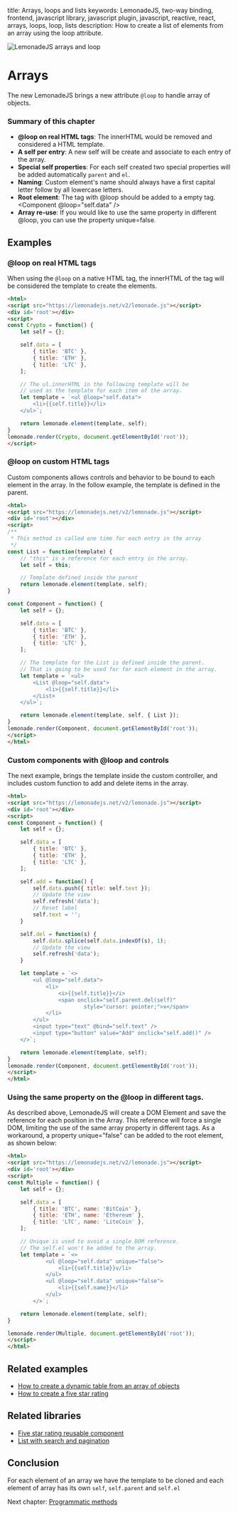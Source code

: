 title: Arrays, loops and lists
keywords: LemonadeJS, two-way binding, frontend, javascript library, javascript plugin, javascript, reactive, react, arrays, loops, loop, lists
description: How to create a list of elements from an array using the loop attribute.

![LemonadeJS arrays and loop](img/arrays.svg)

Arrays
======

The new LemonadeJS brings a new attribute `@loop` to handle array of objects.  
  

### Summary of this chapter

*   **@loop on real HTML tags**: The innerHTML would be removed and considered a HTML template.
*   **A self per entry**: A new self will be create and associate to each entry of the array.
*   **Special self properties**: For each self created two special properties will be added automatically `parent` and `el`.
*   **Naming**: Custom element's name should always have a first capital letter follow by all lowercase letters.
*   **Root element**: The tag with @loop should be added to a empty tag. <div><Component @loop="self.data" /></div>
*   **Array re-use**: If you would like to use the same property in different @loop, you can use the property unique=false.

  
  

Examples
--------

  

### @loop on real HTML tags

When using the `@loop` on a native HTML tag, the innerHTML of the tag will be considered the template to create the elements.  
  
```html
<html>
<script src="https://lemonadejs.net/v2/lemonade.js"></script>
<div id='root'></div>
<script>
const Crypto = function() {
    let self = {};

    self.data = [
        { title: 'BTC' },
        { title: 'ETH' },
        { title: 'LTC' },
    ];

    // The ul.innerHTML in the following template will be
    // used as the template for each item of the array.
    let template = `<ul @loop="self.data">
        <li>{{self.title}}</li>
    </ul>`;

    return lemonade.element(template, self);
}
lemonade.render(Crypto, document.getElementById('root'));
</script>
```
  
  

### @loop on custom HTML tags

Custom components allows controls and behavior to be bound to each element in the array. In the follow example, the template is defined in the parent.  
  
```html
<html>
<script src="https://lemonadejs.net/v2/lemonade.js"></script>
<div id='root'></div>
<script>
/**
 * This method is called one time for each entry in the array
 */
const List = function(template) {
    // "this" is a reference for each entry in the array.
    let self = this;

    // Template defined inside the parent
    return lemonade.element(template, self);
}

const Component = function() {
    let self = {};

    self.data = [
        { title: 'BTC' },
        { title: 'ETH' },
        { title: 'LTC' },
    ];

    // The template for the List is defined inside the parent.
    // That is going to be used for for each element in the array.
    let template = `<ul>
        <List @loop="self.data">
            <li>{{self.title}}</li>
        </List>
    </ul>`;

    return lemonade.element(template, self, { List });
}
lemonade.render(Component, document.getElementById('root'));
</script>
</html>
```
  
  

### Custom components with @loop and controls

The next example, brings the template inside the custom controller, and includes custom function to add and delete items in the array.  
  
```html
<html>
<script src="https://lemonadejs.net/v2/lemonade.js"></script>
<div id='root'></div>
<script>
const Component = function() {
    let self = {};

    self.data = [
        { title: 'BTC' },
        { title: 'ETH' },
        { title: 'LTC' },
    ];

    self.add = function() {
        self.data.push({ title: self.text });
        // Update the view
        self.refresh('data');
        // Reset label
        self.text = '';
    }

    self.del = function(s) {
        self.data.splice(self.data.indexOf(s), 1);
        // Update the view
        self.refresh('data');
    }

    let template = `<>
        <ul @loop="self.data">
            <li>
                <i>{{self.title}}</i>
                <span onclick="self.parent.del(self)"
                        style="cursor: pointer;">x</span>
            </li>
        </ul>
        <input type="text" @bind="self.text" />
        <input type="button" value="Add" onclick="self.add()" />
    </>`;

    return lemonade.element(template, self);
}
lemonade.render(Component, document.getElementById('root'));
</script>
</html>
```
  
  

### Using the same property on the @loop in different tags.

As described above, LemonadeJS will create a DOM Element and save the reference for each position in the Array. This reference will force a single DOM, limiting the use of the same array property in different tags. As a workaround, a property unique="false" can be added to the root element, as shown below:  
  

```html
<html>
<script src="https://lemonadejs.net/v2/lemonade.js"></script>
<div id='root'></div>
<script>
const Multiple = function() {
    let self = {};

    self.data = [
        { title: 'BTC', name: 'BitCoin' },
        { title: 'ETH', name: 'Ethereum' },
        { title: 'LTC', name: 'LiteCoin' },
    ];

    // Unique is used to avoid a single DOM reference.
    // The self.el won't be added to the array.
    let template = `<>
            <ul @loop="self.data" unique="false">
                <li>{{self.title}}v/li>
            </ul>
            <ul @loop="self.data" unique="false">
                <li>{{self.name}}</li>
            </ul>
        </>`;

    return lemonade.element(template, self);
}

lemonade.render(Multiple, document.getElementById('root'));
</script>
</html>
```
  
  

Related examples
----------------

*   [How to create a dynamic table from an array of objects](/docs/v2/examples/table)
*   [How to create a five star rating](/docs/v2/examples/rating)

  

Related libraries
-----------------

*   [Five star rating reusable component](/docs/v2/plugins/rating)
*   [List with search and pagination](/docs/v2/plugins/list)

  
  

Conclusion
----------

For each element of an array we have the template to be cloned and each element of array has its own `self`, `self.parent` and `self.el`  

Next chapter: [Programmatic methods](/docs/v2/methods)
